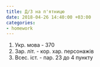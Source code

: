 ```yaml
---
title: Д/З на п'ятницю
date: 2018-04-26 14:40:00 +03:00
categories:
- homework
---
```


1. Укр. мова - 370
2. Зар. літ. - кор. хар. персонажів
3. Всес. іст. - пар. 23 до 4 пункту